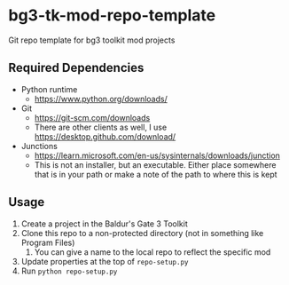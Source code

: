 # bg3-tk-mod-repo-template


Git repo template for bg3 toolkit mod projects


## Required Dependencies
- Python runtime
  - https://www.python.org/downloads/
- Git
  - https://git-scm.com/downloads
  - There are other clients as well, I use https://desktop.github.com/download/
- Junctions
  - https://learn.microsoft.com/en-us/sysinternals/downloads/junction
  - This is not an installer, but an executable.  Either place somewhere that is in your path
    or make a note of the path to where this is kept


## Usage
1. Create a project in the Baldur's Gate 3 Toolkit
2. Clone this repo to a non-protected directory (not in something like Program Files)
   1. You can give a name to the local repo to reflect the specific mod
3. Update properties at the top of `repo-setup.py`
4. Run `python repo-setup.py`
